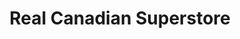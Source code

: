 ---
title: "Real Canadian Superstore"
url: /medicine-hat/real-canadian-superstore/
shop: supermarket
---